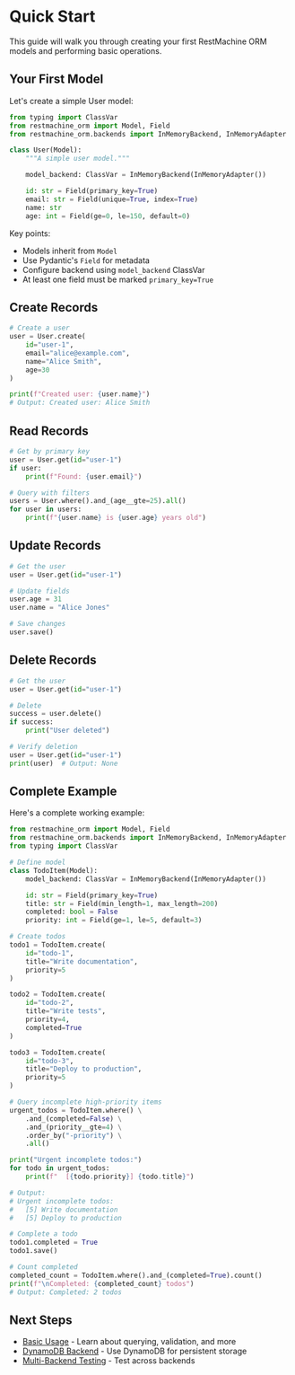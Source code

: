 # Quick Start

This guide will walk you through creating your first RestMachine ORM models and performing basic operations.

## Your First Model

Let's create a simple User model:

```python
from typing import ClassVar
from restmachine_orm import Model, Field
from restmachine_orm.backends import InMemoryBackend, InMemoryAdapter

class User(Model):
    """A simple user model."""

    model_backend: ClassVar = InMemoryBackend(InMemoryAdapter())

    id: str = Field(primary_key=True)
    email: str = Field(unique=True, index=True)
    name: str
    age: int = Field(ge=0, le=150, default=0)
```

Key points:
- Models inherit from `Model`
- Use Pydantic's `Field` for metadata
- Configure backend using `model_backend` ClassVar
- At least one field must be marked `primary_key=True`

## Create Records

```python
# Create a user
user = User.create(
    id="user-1",
    email="alice@example.com",
    name="Alice Smith",
    age=30
)

print(f"Created user: {user.name}")
# Output: Created user: Alice Smith
```

## Read Records

```python
# Get by primary key
user = User.get(id="user-1")
if user:
    print(f"Found: {user.email}")

# Query with filters
users = User.where().and_(age__gte=25).all()
for user in users:
    print(f"{user.name} is {user.age} years old")
```

## Update Records

```python
# Get the user
user = User.get(id="user-1")

# Update fields
user.age = 31
user.name = "Alice Jones"

# Save changes
user.save()
```

## Delete Records

```python
# Get the user
user = User.get(id="user-1")

# Delete
success = user.delete()
if success:
    print("User deleted")

# Verify deletion
user = User.get(id="user-1")
print(user)  # Output: None
```

## Complete Example

Here's a complete working example:

```python
from restmachine_orm import Model, Field
from restmachine_orm.backends import InMemoryBackend, InMemoryAdapter
from typing import ClassVar

# Define model
class TodoItem(Model):
    model_backend: ClassVar = InMemoryBackend(InMemoryAdapter())

    id: str = Field(primary_key=True)
    title: str = Field(min_length=1, max_length=200)
    completed: bool = False
    priority: int = Field(ge=1, le=5, default=3)

# Create todos
todo1 = TodoItem.create(
    id="todo-1",
    title="Write documentation",
    priority=5
)

todo2 = TodoItem.create(
    id="todo-2",
    title="Write tests",
    priority=4,
    completed=True
)

todo3 = TodoItem.create(
    id="todo-3",
    title="Deploy to production",
    priority=5
)

# Query incomplete high-priority items
urgent_todos = TodoItem.where() \
    .and_(completed=False) \
    .and_(priority__gte=4) \
    .order_by("-priority") \
    .all()

print("Urgent incomplete todos:")
for todo in urgent_todos:
    print(f"  [{todo.priority}] {todo.title}")

# Output:
# Urgent incomplete todos:
#   [5] Write documentation
#   [5] Deploy to production

# Complete a todo
todo1.completed = True
todo1.save()

# Count completed
completed_count = TodoItem.where().and_(completed=True).count()
print(f"\nCompleted: {completed_count} todos")
# Output: Completed: 2 todos
```

## Next Steps

- [Basic Usage](usage.md) - Learn about querying, validation, and more
- [DynamoDB Backend](../backends/dynamodb.md) - Use DynamoDB for persistent storage
- [Multi-Backend Testing](../testing/multi-backend.md) - Test across backends
